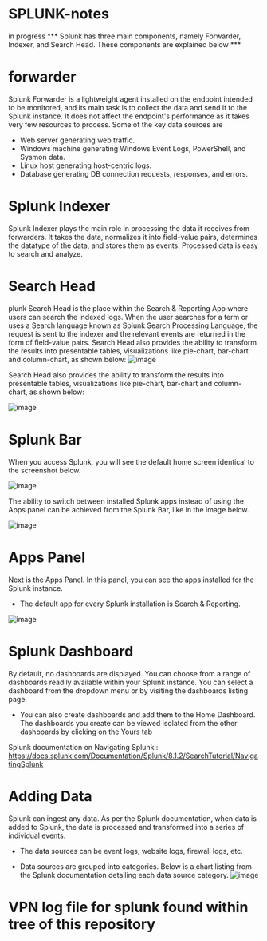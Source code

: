 # SPLUNK-notes
in progress
*** Splunk has three main components, namely Forwarder, Indexer, and Search Head. These components are explained below ***

# forwarder
  Splunk Forwarder is a lightweight agent installed on the endpoint intended to be monitored, and its main task is to collect the data and send it to the Splunk instance. It does not affect the endpoint's performance as it takes very few resources to process. Some of the key data sources are
- Web server generating web traffic.
- Windows machine generating Windows Event Logs, PowerShell, and Sysmon data.
- Linux host generating host-centric logs.
- Database generating DB connection requests, responses, and errors.

# Splunk Indexer
Splunk Indexer plays the main role in processing the data it receives from forwarders. It takes the data, normalizes it into field-value pairs, determines the datatype of the data, and stores them as events. Processed data is easy to search and analyze.

# Search Head
plunk Search Head is the place within the Search & Reporting App where users can search the indexed logs. When the user searches for a term or uses a Search language known as Splunk Search Processing Language, the request is sent to the indexer and the relevant events are returned in the form of field-value pairs.
 Search Head also provides the ability to transform the results into presentable tables, visualizations like pie-chart, bar-chart and column-chart, as shown below:
![image](https://github.com/CYBERMEDIC1/SPLUNK-notes/assets/125709529/daef8d2c-227e-4a1a-9722-eafc673b0c46)

Search Head also provides the ability to transform the results into presentable tables, visualizations like pie-chart, bar-chart and column-chart, as shown below:

![image](https://github.com/CYBERMEDIC1/SPLUNK-notes/assets/125709529/0543d022-9ef8-48d5-9975-8582ecf00db3)

# Splunk Bar

When you access Splunk, you will see the default home screen identical to the screenshot below.

![image](https://github.com/CYBERMEDIC1/SPLUNK-notes/assets/125709529/4b5dd69b-2937-4c9a-a1e2-5eedfad545c3)

The ability to switch between installed Splunk apps instead of using the Apps panel can be achieved from the Splunk Bar, like in the image below.

![image](https://github.com/CYBERMEDIC1/SPLUNK-notes/assets/125709529/a38e126a-5875-42d9-8ad5-b084261c1a6b)


# Apps Panel

Next is the Apps Panel.  In this panel, you can see the apps installed for the Splunk instance. 

- The default app for every Splunk installation is Search & Reporting. 

![image](https://github.com/CYBERMEDIC1/SPLUNK-notes/assets/125709529/7e137ace-9a4e-47dd-9ed7-d17995f54271)



# Splunk Dashboard
By default, no dashboards are displayed. You can choose from a range of dashboards readily available within your Splunk instance. You can select a dashboard from the dropdown menu or by visiting the dashboards listing page.
- You can also create dashboards and add them to the Home Dashboard. The dashboards you create can be viewed isolated from the other dashboards by clicking on the Yours tab

Splunk documentation on Navigating Splunk : https://docs.splunk.com/Documentation/Splunk/8.1.2/SearchTutorial/NavigatingSplunk

# Adding Data
Splunk can ingest any data. As per the Splunk documentation, when data is added to Splunk, the data is processed and transformed into a series of individual events. 

- The data sources can be event logs, website logs, firewall logs, etc.

- Data sources are grouped into categories. Below is a chart listing from the Splunk documentation detailing each data source category.
![image](https://github.com/CYBERMEDIC1/SPLUNK-notes/assets/125709529/3cdfab75-3614-4c37-9298-9cc35805330a)

# VPN log file for splunk found within tree of this repository




